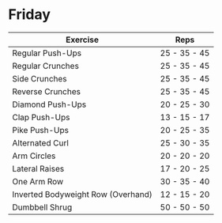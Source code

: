 # Friday

| Exercise                              | Reps         |
|---------------------------------------|--------------|
| Regular Push-Ups                      | 25 - 35 - 45 |
| Regular Crunches                      | 25 - 35 - 45 |
| Side Crunches                         | 25 - 35 - 45 |
| Reverse Crunches                      | 25 - 35 - 45 |
| Diamond Push-Ups                      | 20 - 25 - 30 |
| Clap Push-Ups                         | 13 - 15 - 17 |
| Pike Push-Ups                         | 20 - 25 - 35 |
| Alternated Curl                       | 25 - 30 - 35 |
| Arm Circles                           | 20 - 20 - 20 |
| Lateral Raises                        | 17 - 20 - 25 |
| One Arm Row                           | 30 - 35 - 40 |
| Inverted Bodyweight Row (Overhand)    | 12 - 15 - 20 |
| Dumbbell Shrug                        | 50 - 50 - 50 |
